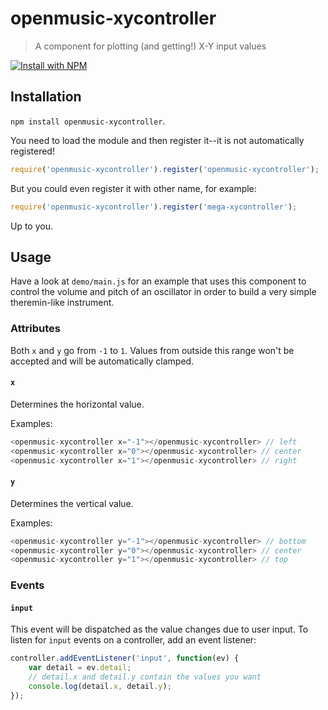# openmusic-xycontroller

> A component for plotting (and getting!) X-Y input values

[![Install with NPM](https://nodei.co/npm/openmusic-xycontroller.png?downloads=true&stars=true)](https://nodei.co/npm/openmusic-xycontroller/)

## Installation

`npm install openmusic-xycontroller`.

You need to load the module and then register it--it is not automatically registered!

```javascript
require('openmusic-xycontroller').register('openmusic-xycontroller');
```

But you could even register it with other name, for example:

```javascript
require('openmusic-xycontroller').register('mega-xycontroller');
```

Up to you.

## Usage

Have a look at `demo/main.js` for an example that uses this component to control the volume and pitch of an oscillator in order to build a very simple theremin-like instrument.

### Attributes

Both `x` and `y` go from `-1` to `1`. Values from outside this range won't be accepted and will be automatically clamped.

#### `x`

Determines the horizontal value.

Examples:

```javascript
<openmusic-xycontroller x="-1"></openmusic-xycontroller> // left
<openmusic-xycontroller x="0"></openmusic-xycontroller> // center
<openmusic-xycontroller x="1"></openmusic-xycontroller> // right
```

#### `y`

Determines the vertical value.

Examples:

```javascript
<openmusic-xycontroller y="-1"></openmusic-xycontroller> // bottom
<openmusic-xycontroller y="0"></openmusic-xycontroller> // center
<openmusic-xycontroller y="1"></openmusic-xycontroller> // top
```

### Events

#### `input`

This event will be dispatched as the value changes due to user input. To listen for `input` events on a controller, add an event listener:

```javascript
controller.addEventListener('input', function(ev) {
	var detail = ev.detail;
	// detail.x and detail.y contain the values you want
	console.log(detail.x, detail.y);
});
```
